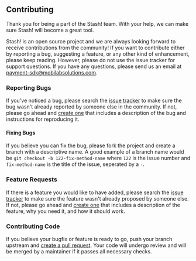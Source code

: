 ## Contributing

Thank you for being a part of the Stash! team. With your help, we can make sure Stash! will become a great tool.

Stash! is an open source project and we are always looking forward to receive contributions from the community! If you want to contribute either by reporting a bug, suggesting a feature, or any other kind of enhancement, please keep reading. However, please do not use the issue tracker for support questions. If you have any questions, please send us an email at payment-sdk@mobilabsolutions.com.

### Reporting Bugs

If you've noticed a bug, please search the [issue tracker](https://github.com/mobilabsolutions/payment-sdk-backend-open/issues) to make sure the bug wasn't already reported by someone else in the community. If not, please go ahead and [create one](https://github.com/mobilabsolutions/payment-sdk-backend-open/issues/new) that includes a description of the bug and instructions for reproducing it.

#### Fixing Bugs

If you believe you can fix the bug, please fork the project and create a branch with a descriptive name. A good example of a branch name would be 
```git checkout -b 122-fix-method-name``` where `122` is the issue number and `fix-method-name` is the title of the issue, seperated by a `-`.

### Feature Requests

If there is a feature you would like to have added, please search the [issue tracker](https://github.com/mobilabsolutions/payment-sdk-backend-open/issues) to make sure the feature wasn't already proposed by someone else. If not, please go ahead and [create one](https://github.com/mobilabsolutions/payment-sdk-backend-open/issues/new) that includes a description of the feature, why you need it, and how it should work.

### Contributing Code

If you believe your bugfix or feature is ready to go, push your branch upstream and [create a pull request](https://github.com/mobilabsolutions/payment-sdk-backend-open/compare). Your code will undergo review and will be merged by a maintainer if it passes all necessary checks.

